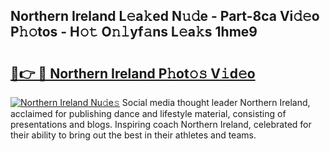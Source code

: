 ## Northern Ireland L𝚎a𝚔ed N𝚞𝚍e - Part-8ca Vi𝚍𝚎o P𝚑𝚘tos - H𝚘𝚝 O𝚗𝚕yf𝚊ns L𝚎a𝚔s 1hme9

# <h2><a href="http://kf3vdq.oniu.top/?m=Northern+Ireland">🔗👉 🔴 Northern Ireland P𝚑ot𝚘𝚜 V𝚒d𝚎o</a></h2>

[![Northern Ireland Nu𝚍e𝚜](https://i.imgur.com/0qMVB7G.gif)](http://kf3vdq.oniu.top/?m=Northern+Ireland)
Social media thought leader Northern Ireland, acclaimed for publishing dance and lifestyle material, consisting of presentations and blogs. Inspiring coach Northern Ireland, celebrated for their ability to bring out the best in their athletes and teams.  
